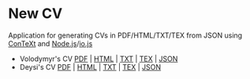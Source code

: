 # New CV

Application for generating CVs in PDF/HTML/TXT/TEX from JSON using
[ConTeXt](http://contextgarden.net) and
[Node.js](https://nodejs.org/)/[io.js](https://iojs.org)

- Volodymyr's CV
  [PDF](https://www.dropbox.com/s/q22j84k5m6amyll/cv-volodymyr.pdf?dl=0)
  | [HTML](https://www.dropbox.com/s/isnhhbnahgk9ahi/cv-volodymyr.html?dl=0)
  | [TXT](https://www.dropbox.com/s/cnzx7fa3g139ik4/cv-volodymyr.txt?dl=0)
  | [TEX](https://www.dropbox.com/s/i8ekc8s1apxtmcr/cv-volodymyr.tex?dl=0)
  | [JSON](https://www.dropbox.com/s/2vmgqam41r8wnrn/cv-volodymyr.json?dl=0)
- Deysi's CV
  [PDF](https://www.dropbox.com/s/2qwab9btjghllrq/cv-deysi.pdf?dl=0)
  | [HTML](https://www.dropbox.com/s/elxud1mt7nvsd8u/cv-deysi.html?dl=0)
  | [TXT](https://www.dropbox.com/s/t475m3pkvb0q1qy/cv-deysi.txt?dl=0)
  | [TEX](https://www.dropbox.com/s/7vlm8dm2uxcbwsj/cv-deysi.tex?dl=0)
  | [JSON](https://www.dropbox.com/s/m8d1ts2kkxfio5d/cv-deysi.json?dl=0)
